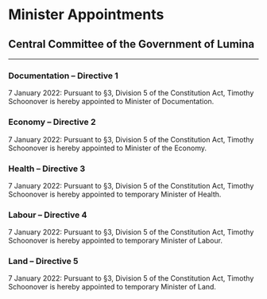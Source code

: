 # Minister Appointments
## Central Committee of the Government of Lumina
<hr>

### Documentation – Directive 1
7 January 2022: Pursuant to §3, Division 5 of the Constitution Act, Timothy Schoonover is hereby appointed to Minister of Documentation.

### Economy – Directive 2
7 January 2022: Pursuant to §3, Division 5 of the Constitution Act, Timothy Schoonover is hereby appointed to Minister of the Economy.

### Health – Directive 3
7 January 2022: Pursuant to §3, Division 5 of the Constitution Act, Timothy Schoonover is hereby appointed to temporary Minister of Health.

### Labour – Directive 4
7 January 2022: Pursuant to §3, Division 5 of the Constitution Act, Timothy Schoonover is hereby appointed to temporary Minister of Labour.

### Land – Directive 5
7 January 2022: Pursuant to §3, Division 5 of the Constitution Act, Timothy Schoonover is hereby appointed to temporary Minister of Land.
